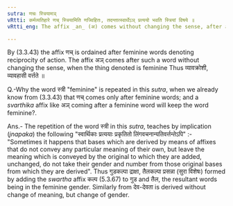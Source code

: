 ```yaml
---
sutra: णचः स्त्रियामञ्
vRtti: कर्मव्यतिहारे णच् स्त्रियामिति णज्विहितः, तदन्तात्स्वार्थेऽञ् प्रत्ययो भवति स्त्रियां विषये ॥
vRtti_eng: The affix _an_ (अ) comes without changing the sense, after a word ending in the affix _nach_ (+/-- अ), when the word is feminine.

---
```

By (3.3.43) the affix णच् is ordained after feminine words denoting reciprocity of action. The affix अञ् comes after such a word without changing the sense, when the thing denoted is feminine Thus व्यावक्रोशी, व्यावहासी वर्त्तते ॥

Q.-Why the word स्त्री "feminine" is repeated in this _sutra_, when we already know from (3.3.43) that णच् comes only after feminine words; and a _svarthika_ affix like अञ् coming after a feminine word will keep the word feminine?.

Ans.- The repetition of the word स्त्री in this _sutra_, teaches by implication (_jnapaka_) the following "स्वार्थिकाः प्रत्ययाः प्रकृतितो लिंगवचनान्यतिवर्त्तन्तेऽपि" :- "Sometimes it happens that bases which are derived by means of affixes that do not convey any particular meaning of their own, but leave the meaning which is conveyed by the original to which they are added, unchanged, do not take their gender and number from those original bases from which they are derived". Thus गुडकल्पा द्राक्षा, तैलकल्पा प्रसन्ना (सुरा विशेषः) formed by adding the _swartha_ affix कल्प (5.3.67) to गुड and तैल, the resultant words being in the feminine gender. Similarly from देव-देवता is derived without change of meaning, but change of gender.